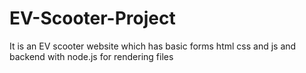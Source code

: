 # EV-Scooter-Project
It is an EV scooter website which has basic forms html css and js and backend with node.js for rendering files
